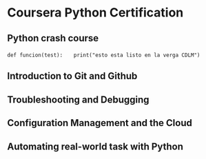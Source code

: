 # Coursera Python Certification

## Python crash course
`def funcion(test):`
`   print("esto esta listo en la verga CDLM")`
## Introduction to Git and Github

## Troubleshooting and Debugging

## Configuration Management and the Cloud

## Automating real-world task with Python

